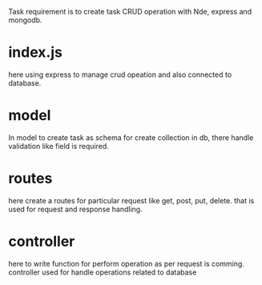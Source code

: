 
Task requirement is to create task CRUD operation with Nde, express and mongodb.
# index.js
here using express to manage crud opeation and also connected to database.

# model
In model to create task as schema for create collection in db, there handle validation  like field is required.

# routes
here create a routes for particular request like 
get, 
post, 
put, 
delete.
that is used for request and response handling.

# controller
here to write function for perform operation as per request is comming.
 controller used for handle operations related to database
